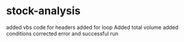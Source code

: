# stock-analysis
added vbs code for headers
added for loop 
Added total volume
added conditions
corrected error and successful run